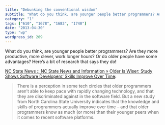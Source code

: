 ```yaml
---
title: "Debunking the conventional wisdom"
subtitle: "What do you think, are younger people better programmers? Are they more productive, more clever, wor..."
category: "1"
tags: ["610", "1678", "1683", "1740"]
date: "2013-04-30"
type: "wp"
wordpress_id: 209
---
```

What do you think, are younger people better programmers? Are they more productive, more clever, work longer hours? Or do older people have some advantages? Here’s a bit of research that says they do!

[NC State News :: NC State News and Information » Older Is Wiser: Study Shows Software Developers’ Skills Improve Over Time](http://news.ncsu.edu/releases/wms-murphyhill-age-2013/):

> There is a perception in some tech circles that older programmers aren’t able to keep pace with rapidly changing technology, and that they are discriminated against in the software field. But a new study from North Carolina State University indicates that the knowledge and skills of programmers actually improve over time – and that older programmers know as much (or more) than their younger peers when it comes to recent software platforms.